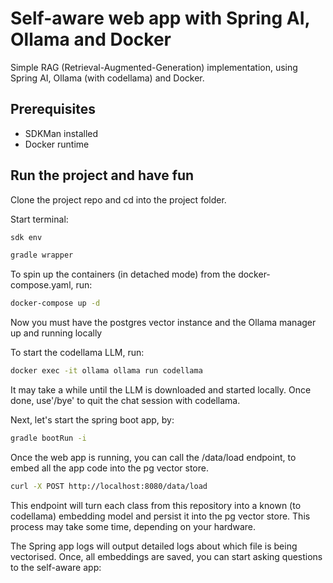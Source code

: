 # Self-aware web app with Spring AI, Ollama and Docker

Simple RAG (Retrieval-Augmented-Generation) implementation, using Spring AI, Ollama (with codellama) 
and Docker.

## Prerequisites
* SDKMan installed
* Docker runtime

## Run the project and have fun

Clone the project repo and cd into the project folder.

Start terminal:
```bash
sdk env 

gradle wrapper
```

To spin up the containers (in detached mode) from the docker-compose.yaml, run:

```bash
docker-compose up -d
```

Now you must have the postgres vector instance and the Ollama manager up and running locally

To start the codellama LLM, run:
```bash
docker exec -it ollama ollama run codellama
```

It may take a while until the LLM is downloaded and started locally.
Once done, use'/bye' to quit the chat session with codellama.

Next, let's start the spring boot app, by:
```bash
gradle bootRun -i
```

Once the web app is running, you can call the /data/load endpoint, to embed all the app code 
into the pg vector store.

```bash
curl -X POST http://localhost:8080/data/load
```

This endpoint will turn each class from this repository into a known (to codellama) embedding model 
and persist it into the pg vector store. This process may take some time, depending on your hardware.

The Spring app logs will output detailed logs about which file is being vectorised. Once, all embeddings
are saved, you can start asking questions to the self-aware app:



